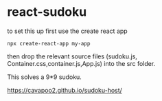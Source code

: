 # react-sudoku

to set this up first use the create react app 

`npx create-react-app my-app`

then drop the relevant source files (sudoku.js, Container.css,container.js,App.js) into the src folder.

This solves a 9*9 sudoku.

https://cavapoo2.github.io/sudoku-host/
